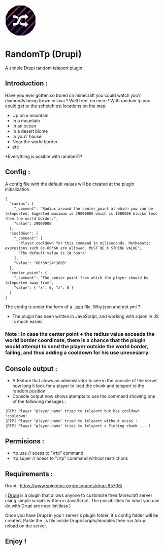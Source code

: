 
<img src="https://github.com/ionut270/RandomTp---Drupi/blob/master/random.png?raw=true" width="100" title="hover text">


# RandomTp (Drupi)

A simple Drupi random teleport plugin

## Introduction :

Have you ever gotten so bored on minecraft you could watch you'r diamonds being trown in lava ?
Well freet no more !
With random tp you could get to the schetchiest locations on the map.
- Up on a mountain
- In a mountain
- In an ocean
- In a desert biome
- In you'r house
- Near the world border
- etc

*Everything is posible with randomTP

## Config : 

A config file with the default values will be created at the plugin initialization.

```
{
  "radius": {
    "_comment": "Radius around the center_point at which you can be teleported. Sugested maximum is 29000000 which is 1000000 blocks less then the world border.",
    "value": 29000000
  },
  "cooldown": {
    "_comment": [
      "Player cooldown for this command in miliseconds. Mathematic expresions such as 60*60 are allowed. MUST BE A STRING VALUE",
      "The default value is 24 hours"
    ],
    "value": "60*60*24*1000"
  },
  "center_point": {
    "_comment": "The center point from which the player should be teleported away from",
    "value": { "x": 0, "z": 0 }
  }
}
```

The config is under the form of a .[json](https://www.json.org/json-en.html) file.
Why json and not yml ? 
- The plugin has been written in JavaScript, and working with a json in JS is much easier.

### Note : In case the center point + the radius value exceeds the world border coordinate, there is a chance that the plugin would attempt to send the player outside the world border, failing, and thus adding a cooldown for his use unecesarry.

## Console output : 
- A feature that alows an administrator to see in the console of the server how long it took for a player to load the chunk and teleport to the random position
- Console output now shows atempts to use the command
showing one of the following mesages : 
```
[RTP] Player "player.name" tried to teleport but has cooldown "cooldown"
[RTP] Player "player.name" tried to teleport without acess !
[RTP] Player "player.name" tries to teleport > Finding chunk ... !
```

## Permisions :

- rtp.use // acess to "/rtp" command
- rtp.super // acess to "/rtp" command without restrictions

## Requirements :

Drupi : https://www.spigotmc.org/resources/drupi.65706/

( [Drupi](https://www.spigotmc.org/resources/drupi.65706/) is a plugin that allows anyone to customize their Minecraft server using simple scripts written in JavaScript. The possibilities for what you can do with Drupi are near limitless )

Once you have Drupi in you'r server's plugin folder, it's config folder will be created.
Paste the .js file inside Drupi/scripts/modules then run /drupi reload on the server.

## Enjoy !
